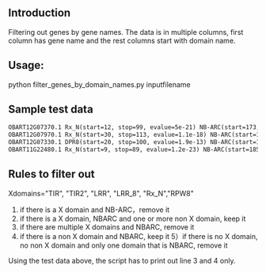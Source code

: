 ## Introduction

Filtering out genes by gene names. The data is in multiple columns, first column has gene name and the rest columns start with domain name.

## Usage:

python filter_genes_by_domain_names.py inputfilename

## Sample test data

```OBART12G07330.1 Rx_N(start=20, stop=100, evalue=1.9e-13) NB-ARC(start=182, stop=426, evalue=2.2e-52)
OBART12G07370.1 Rx_N(start=12, stop=99, evalue=5e-21) NB-ARC(start=173, stop=390, evalue=5.8e-48) LRR_8(start=604, stop=642, evalue=0.68)
OBART12G07970.1 Rx_N(start=30, stop=113, evalue=1.1e-18) NB-ARC(start=190, stop=414, evalue=7.5e-49) DPR8(start=604, stop=642, evalue=0.68)
OBART12G07330.1 DPR8(start=20, stop=100, evalue=1.9e-13) NB-ARC(start=182, stop=426, evalue=2.2e-52)
OBART11G22480.1 Rx_N(start=9, stop=89, evalue=1.2e-23) NB-ARC(start=185, stop=392, evalue=8.9e-48) LRR_8(start=513, stop=567, evalue=0.00012) LRR_4(start=850, stop=890, evalue=0.82)
```

## Rules to filter out 
Xdomains="TIR", "TIR2", "LRR", "LRR_8", "Rx_N","RPW8"

1) if there is a X domain and NB-ARC，remove it
2) if there is a X domain, NBARC and one or more non X domain, keep it
3) if there are multiple X domains and NBARC, remove it
4) if there is a non X domain and NBARC, keep it
5）if there is no X domain, no non X domain and only one domain that is NBARC, remove it

Using the test data above, the script has to print out line 3 and 4 only.

